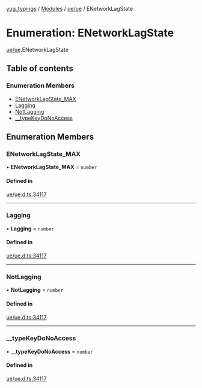 [yug_typings](../README.md) / [Modules](../modules.md) / [ue/ue](../modules/ue_ue.md) / ENetworkLagState

# Enumeration: ENetworkLagState

[ue/ue](../modules/ue_ue.md).ENetworkLagState

## Table of contents

### Enumeration Members

- [ENetworkLagState\_MAX](ue_ue.ENetworkLagState.md#enetworklagstate_max)
- [Lagging](ue_ue.ENetworkLagState.md#lagging)
- [NotLagging](ue_ue.ENetworkLagState.md#notlagging)
- [\_\_typeKeyDoNoAccess](ue_ue.ENetworkLagState.md#__typekeydonoaccess)

## Enumeration Members

### ENetworkLagState\_MAX

• **ENetworkLagState\_MAX** = `number`

#### Defined in

[ue/ue.d.ts:34117](https://github.com/YugMetaverse/yug_typings/blob/25cad34/ue/ue.d.ts#L34117)

___

### Lagging

• **Lagging** = `number`

#### Defined in

[ue/ue.d.ts:34117](https://github.com/YugMetaverse/yug_typings/blob/25cad34/ue/ue.d.ts#L34117)

___

### NotLagging

• **NotLagging** = `number`

#### Defined in

[ue/ue.d.ts:34117](https://github.com/YugMetaverse/yug_typings/blob/25cad34/ue/ue.d.ts#L34117)

___

### \_\_typeKeyDoNoAccess

• **\_\_typeKeyDoNoAccess** = `number`

#### Defined in

[ue/ue.d.ts:34117](https://github.com/YugMetaverse/yug_typings/blob/25cad34/ue/ue.d.ts#L34117)
